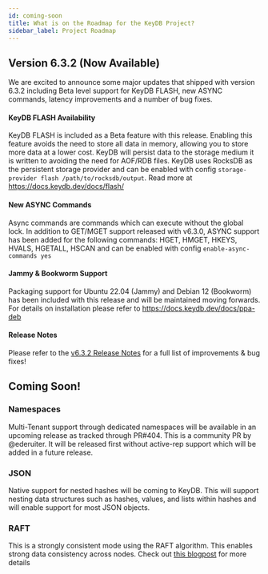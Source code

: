 ```yaml
---
id: coming-soon
title: What is on the Roadmap for the KeyDB Project?
sidebar_label: Project Roadmap
---
```


## Version 6.3.2 (Now Available)

We are excited to announce some major updates that shipped with version 6.3.2 including Beta level support for KeyDB FLASH, new ASYNC commands, latency improvements and a number of bug fixes. 

#### KeyDB FLASH Availability
KeyDB FLASH is included as a Beta feature with this release. Enabling this feature avoids the need to store all data in memory, allowing you to store more data at a lower cost. KeyDB will persist data to the storage medium it is written to avoiding the need for AOF/RDB files. KeyDB uses RocksDB as the persistent storage provider and can be enabled with config `storage-provider flash /path/to/rocksdb/output`. Read more at https://docs.keydb.dev/docs/flash/

#### New ASYNC Commands
Async commands are commands which can execute without the global lock. In addition to GET/MGET support released with v6.3.0, ASYNC support has been added for the following commands: HGET, HMGET, HKEYS, HVALS, HGETALL, HSCAN and can be enabled with config `enable-async-commands yes`

#### Jammy & Bookworm Support
Packaging support for Ubuntu 22.04 (Jammy) and Debian 12 (Bookworm) has been included with this release and will be maintained moving forwards. For details on installation please refer to https://docs.keydb.dev/docs/ppa-deb

#### Release Notes
Please refer to the [v6.3.2 Release Notes](https://github.com/Snapchat/KeyDB/releases/tag/v6.3.2) for a full list of improvements & bug fixes!

## Coming Soon!

### Namespaces
Multi-Tenant support through dedicated namespaces will be available in an upcoming release as tracked through PR#404. This is a community PR by @ederuiter. It will be released first without active-rep support which will be added in a future release.

### JSON
Native support for nested hashes will be coming to KeyDB. This will support nesting data structures such as hashes, values, and lists within hashes and will enable support for most JSON objects.

### RAFT
This is a strongly consistent mode using the RAFT algorithm. This enables strong data consistency across nodes. Check out [this blogpost](/blog/2021/07/06/blog-post) for more details


